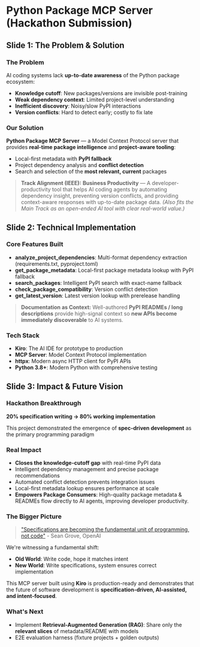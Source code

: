 # Python Package MCP Server (Hackathon Submission)

## Slide 1: The Problem & Solution

### The Problem
AI coding systems lack **up-to-date awareness** of the Python package ecosystem:
- **Knowledge cutoff**: New packages/versions are invisible post-training
- **Weak dependency context**: Limited project-level understanding
- **Inefficient discovery**: Noisy/slow PyPI interactions
- **Version conflicts**: Hard to detect early; costly to fix late

### Our Solution
**Python Package MCP Server** — a Model Context Protocol server that provides **real-time package intelligence** and **project-aware tooling**:
- Local-first metadata with **PyPI fallback**
- Project dependency analysis and **conflict detection**
- Search and selection of the **most relevant, current** packages

> **Track Alignment (IEEE):** **Business Productivity** — A developer-productivity tool that helps AI coding agents by automating dependency insight, preventing version conflicts, and providing context-aware responses with up-to-date package data. *(Also fits the Main Track as an open-ended AI tool with clear real-world value.)*

## Slide 2: Technical Implementation

### Core Features Built
- **analyze_project_dependencies**: Multi-format dependency extraction (requirements.txt, pyproject.toml)
- **get_package_metadata**: Local-first package metadata lookup with PyPI fallback
- **search_packages**: Intelligent PyPI search with exact-name fallback
- **check_package_compatibility**: Version conflict detection
- **get_latest_version**: Latest version lookup with prerelease handling

> **Documentation as Context:** Well-authored **PyPI READMEs / long descriptions** provide high-signal context so **new APIs become immediately discoverable** to AI systems.

### Tech Stack
- **Kiro**: The AI IDE for prototype to production
- **MCP Server**: Model Context Protocol implementation
- **httpx**: Modern async HTTP client for PyPI APIs
- **Python 3.8+**: Modern Python with comprehensive testing

## Slide 3: Impact & Future Vision

### Hackathon Breakthrough
**20% specification writing → 80% working implementation**

This project demonstrated the emergence of **spec-driven development** as the primary programming paradigm

### Real Impact
- **Closes the knowledge-cutoff gap** with real-time PyPI data
- Intelligent dependency management and precise package recommendations
- Automated conflict detection prevents integration issues
- Local-first metadata lookup ensures performance at scale
- **Empowers Package Consumers**: High-quality package metadata & READMEs flow directly to AI agents, improving developer productivity.
  
### The Bigger Picture
> ["Specifications are becoming the fundamental unit of programming, not code"](https://www.youtube.com/watch?v=8rABwKRsec4) - Sean Grove, OpenAI

We're witnessing a fundamental shift:
- **Old World**: Write code, hope it matches intent
- **New World**: Write specifications, system ensures correct implementation

This MCP server built using **Kiro** is production-ready and demonstrates that the future of software development is **specification-driven, AI-assisted, and intent-focused**.

### What's Next
- Implement **Retrieval-Augmented Generation (RAG)**: Share only the **relevant slices** of metadata/README with models
- E2E evaluation harness (fixture projects + golden outputs)
